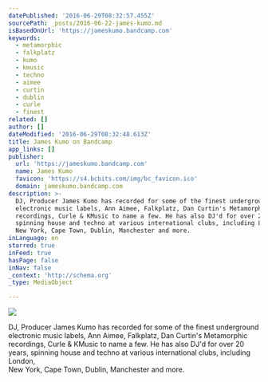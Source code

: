 ```yaml
---
datePublished: '2016-06-29T08:32:57.455Z'
sourcePath: _posts/2016-06-22-james-kumo.md
isBasedOnUrl: 'https://jameskumo.bandcamp.com'
keywords:
  - metamorphic
  - falkplatz
  - kumo
  - kmusic
  - techno
  - aimee
  - curtin
  - dublin
  - curle
  - finest
related: []
author: []
dateModified: '2016-06-29T08:32:48.613Z'
title: James Kumo on Bandcamp
app_links: []
publisher:
  url: 'https://jameskumo.bandcamp.com'
  name: James Kumo
  favicon: 'https://s4.bcbits.com/img/bc_favicon.ico'
  domain: jameskumo.bandcamp.com
description: >-
  DJ, Producer James Kumo has recorded for some of the finest underground 
  electronic music labels, Ann Aimee, Falkplatz, Dan Curtin's Metamorphic 
  recordings, Curle & KMusic to name a few. He has also DJ'd for over 20 years,
  spinning house and techno at various international clubs, including London, 
  New York, Cape Town, Dublin, Manchester and more.
inLanguage: en
starred: true
inFeed: true
hasPage: false
inNav: false
_context: 'http://schema.org'
_type: MediaObject

---
```

![](https://the-grid-user-content.s3-us-west-2.amazonaws.com/5264752e-8407-4b75-bf43-e28b38668812.jpg)

DJ, Producer James Kumo has recorded for some of the finest underground   
electronic music labels, Ann Aimee, Falkplatz, Dan Curtin's Metamorphic   
recordings, Curle & KMusic to name a few. He has also DJ'd for over 20 years, spinning house and techno at various international clubs, including London,   
New York, Cape Town, Dublin, Manchester and more.